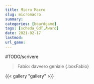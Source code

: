 ```yaml
---
title: Micro Macro
slug: micromacro
summary: 
categories: [boardgame]
tags: [scheda_GdT,Award]
date: 2021-02-17
lastmod: 
url_game: 
---
```

#TODO/scrivere 

> Fabio: davvero geniale
{.boxFabio}

{{< gallery "gallery" >}}